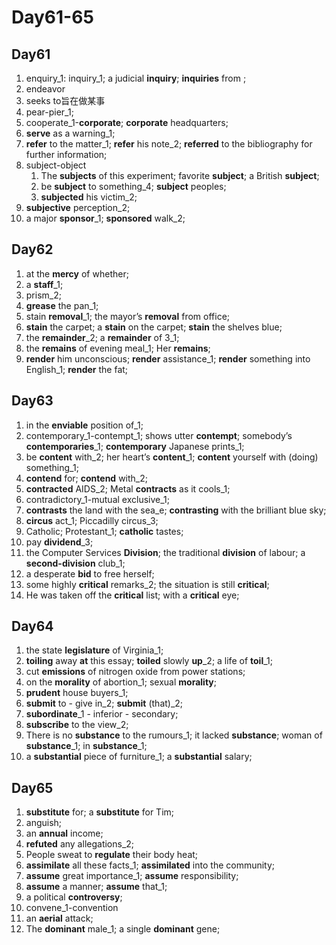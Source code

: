 # Day61-65

## Day61

1. enquiry_1: inquiry_1; a judicial **inquiry**; **inquiries** from ;
2. endeavor
3. seeks to旨在做某事
4. pear-pier_1;
5. cooperate_1-**corporate**; **corporate** headquarters;
6. **serve** as a warning_1;
7. **refer** to the matter_1; **refer** his note_2; **referred** to the bibliography for further information;
8. subject-object
   1. The **subjects** of this experiment; favorite **subject**; a British **subject**;
   2. be **subject** to something_4; **subject** peoples;
   3. **subjected** his victim_2;
9. **subjective** perception_2;
10. a major **sponsor**_1;  **sponsored** walk_2;

## Day62

1. at the **mercy** of whether;
2. a **staff**_1;
3. prism_2;
4. **grease** the pan_1;
5. stain **removal**_1; the mayor’s **removal** from office;
6. **stain** the carpet; a **stain** on the carpet; **stain** the shelves blue;
7. the **remainder**_2; a **remainder** of 3_1;
8. the **remains** of evening meal_1; Her **remains**;
9. **render** him unconscious; **render** assistance_1; **render** something into English_1; **render** the fat;

## Day63

1. in the **enviable** position of_1;
2. contemporary_1-contempt_1; shows utter **contempt**; somebody’s **contemporaries**_1; **contemporary** Japanese prints_1;
3. be **content** with_2; her heart’s **content**_1; **content** yourself with (doing) something_1;
4. **contend** for; **contend** with_2;
5. **contracted** AIDS_2; Metal **contracts** as it cools_1;
6. contradictory_1-mutual exclusive_1;
7. **contrasts** the land with the sea_e; **contrasting** with the brilliant blue sky;
8. **circus** act_1; Piccadilly circus_3;
9. Catholic; Protestant_1; **catholic** tastes;
10. pay **dividend**_3;
11. the Computer Services **Division**; the traditional **division** of labour; a **second-division** club_1;
12. a desperate **bid** to free herself;
13. some highly **critical** remarks_2; the situation is still **critical**;
14. He was taken off the **critical** list; with a **critical** eye;

## Day64

1. the state **legislature** of Virginia_1;
2. **toiling** away **at** this essay;  **toiled** slowly **up**_2; a life of **toil**_1;
3. cut **emissions** of nitrogen oxide from power stations;
4. on the **morality** of abortion_1; sexual **morality**;
5. **prudent** house buyers_1;
6. **submit** to - give in_2; **submit** (that)_2;
7. **subordinate**_1 - inferior - secondary;
8. **subscribe** to the view_2;
9. There is no **substance** to the rumours_1; it lacked **substance**; woman of **substance**_1; in **substance**_1;
10. a **substantial** piece of furniture_1; a **substantial** salary;

## Day65

1. **substitute** for; a **substitute** for Tim;
2. anguish;
3. an **annual** income;
4. **refuted** any allegations_2;
5. People sweat to **regulate** their body heat;
6. **assimilate** all these facts_1; **assimilated** into the community;
7. **assume** great importance_1; **assume** responsibility;
8. **assume** a manner; **assume** that_1;
9. a political **controversy**;
10. convene_1-convention
11. an **aerial** attack;
12. The **dominant** male_1; a single **dominant** gene;
